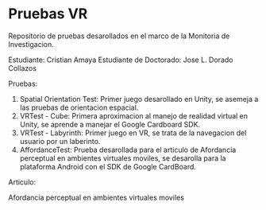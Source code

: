 # Pruebas VR

Repositorio de pruebas desarollados en el marco de la Monitoria de Investigacion.

Estudiante: Cristian Amaya
Estudiante de Doctorado: Jose L. Dorado Collazos

Pruebas:

1. Spatial Orientation Test: Primer juego desarollado en Unity, se asemeja a las pruebas de orientacion espacial.
2. VRTest - Cube: Primera aproximacion al manejo de realidad virtual en Unity, se aprende a manejar el Google Cardboard SDK.
3. VRTest - Labyrinth: Primer juego en VR, se trata de la navegacion del usuario por un laberinto.
4. AffordanceTest: Prueba desarollada para el articulo de Afordancia perceptual en ambientes virtuales moviles, se desarolla para la plataforma Android con el SDK de Google CardBoard.

Articulo:

Afordancia perceptual en ambientes virtuales moviles
